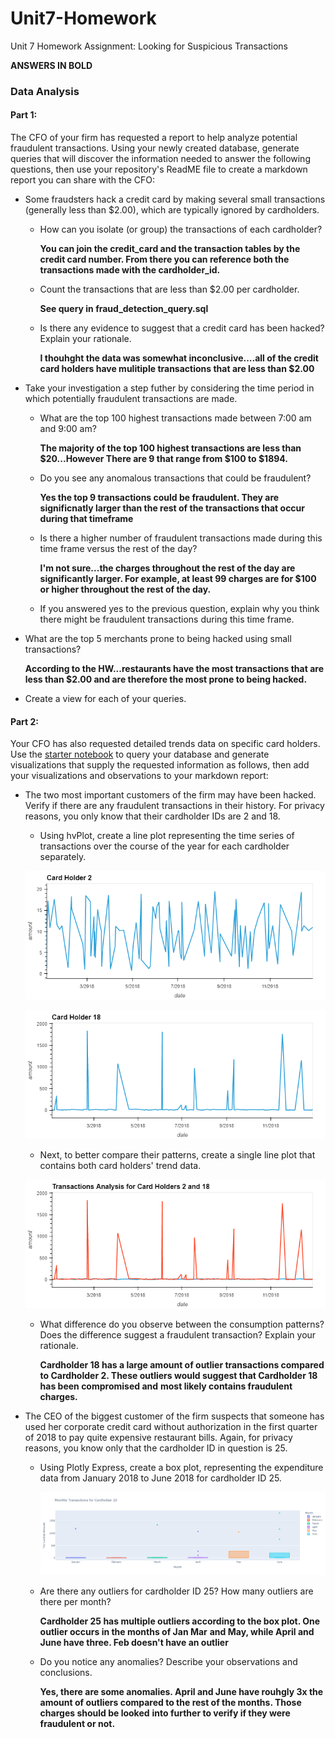 # Unit7-Homework
Unit 7 Homework Assignment: Looking for Suspicious Transactions

**ANSWERS IN BOLD**

### Data Analysis
#### Part 1:

The CFO of your firm has requested a report to help analyze potential fraudulent transactions. Using your newly created database, generate queries that will discover the information needed to answer the following questions, then use your repository's ReadME file to create a markdown report you can share with the CFO:

* Some fraudsters hack a credit card by making several small transactions (generally less than $2.00), which are typically ignored by cardholders. 

  * How can you isolate (or group) the transactions of each cardholder?
    
    **You can join the credit_card and the transaction tables by the credit card number.  From there you can reference both the transactions made with the cardholder_id.**

  * Count the transactions that are less than $2.00 per cardholder.
    
    **See query in fraud_detection_query.sql**
  
  * Is there any evidence to suggest that a credit card has been hacked? Explain your rationale.
    
    **I thouhght the data was somewhat inconclusive....all of the credit card holders have mulitiple transactions that are less than $2.00**

* Take your investigation a step futher by considering the time period in which potentially fraudulent transactions are made. 

  * What are the top 100 highest transactions made between 7:00 am and 9:00 am?
    
    **The majority of the top 100 highest transactions are less than $20...However There are 9 that range from $100 to $1894.**

  * Do you see any anomalous transactions that could be fraudulent?
    
    **Yes the top 9 transactions could be fraudulent.  They are significnatly larger than the rest of the transactions that occur during that timeframe**

  * Is there a higher number of fraudulent transactions made during this time frame versus the rest of the day?
    
    **I'm not sure...the charges throughout the rest of the day are significantly larger.  For example, at least 99 charges are for $100 or higher throughout the rest of the day.**

  * If you answered yes to the previous question, explain why you think there might be fraudulent transactions during this time frame.

* What are the top 5 merchants prone to being hacked using small transactions?
    
    **According to the HW...restaurants have the most transactions that are less than $2.00 and are therefore the most prone to being hacked.**

* Create a view for each of your queries.

#### Part 2:

Your CFO has also requested detailed trends data on specific card holders. Use the [starter notebook](Starter_Files/challenge.ipynb) to query your database and generate visualizations that supply the requested information as follows, then add your visualizations and observations to your markdown report:      

* The two most important customers of the firm may have been hacked. Verify if there are any fraudulent transactions in their history. For privacy reasons, you only know that their cardholder IDs are 2 and 18.

  * Using hvPlot, create a line plot representing the time series of transactions over the course of the year for each cardholder separately. 
  
  ![CardHolder 2 Transactions](cardholder2transactions.png)
  
  ![CardHolder 18 Transactions](cardholder18transactions.png)
  * Next, to better compare their patterns, create a single line plot that contains both card holders' trend data.  
  
  ![CardHolder 2 and 18 Transactions](cardholder2and18transactions.png)

  * What difference do you observe between the consumption patterns? Does the difference suggest a fraudulent transaction? Explain your rationale.
    
    **Cardholder 18 has a large amount of outlier transactions compared to Cardholder 2.  These outliers would suggest that Cardholder 18 has been compromised and**
    **most likely contains fraudulent charges.**

* The CEO of the biggest customer of the firm suspects that someone has used her corporate credit card without authorization in the first quarter of 2018 to pay quite expensive restaurant bills. Again, for privacy reasons, you know only that the cardholder ID in question is 25.

  * Using Plotly Express, create a box plot, representing the expenditure data from January 2018 to June 2018 for cardholder ID 25.
  
    ![CardHolder 25 Transactions](cardholder25boxplot.png)

  * Are there any outliers for cardholder ID 25? How many outliers are there per month?
    
    **Cardholder 25 has multiple outliers according to the box plot.  One outlier occurs in the months of Jan Mar**
    **and May, while April and June have three.  Feb doesn't have an outlier**

  * Do you notice any anomalies? Describe your observations and conclusions.

    **Yes, there are some anomalies.  April and June have rouhgly 3x the amount of outliers compared to the rest of the months.  Those charges should be looked**
    **into further to verify if they were fraudulent or not.**
